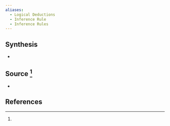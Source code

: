 ```yaml
---
aliases:
  - Logical Deductions
  - Inference Rule
  - Inference Rules
---
```

## Synthesis
- 
## Source [^1]
- 
## References

[^1]: